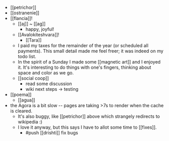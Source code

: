 - [[petrichor]]
- [[ostranenie]]
- [[flancia]]!
  - [[aj]] ~ [[ag]]
    - happy, joyful!
  - [[Avalokiteshvara]]!
    - [[Tara]]
  - I paid my taxes for the remainder of the year (or scheduled all payments). This small detail made me feel freer; it was indeed on my todo list.
  - In the spirit of a Sunday I made some [[magnetic art]] and I enjoyed it. It's interesting to do things with one's fingers, thinking about space and color as we go.
  - [[social coop]]
    - read some discussion
    - wiki next steps -> testing
- [[poema]]
  - [[agua]]
- the Agora is a bit slow -- pages are taking >7s to render when the cache is cleared.
  - It's also buggy, like [[petrichor]] above which strangely redirects to wikipedia :)
  - I love it anyway, but this says I have to allot some time to [[fixes]].
    - #push [[drishti]] fix bugs
